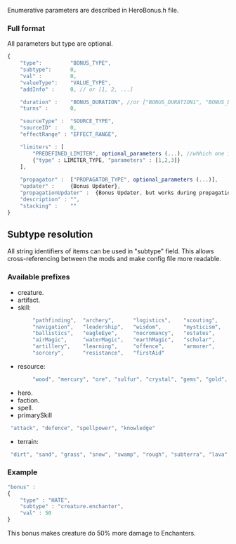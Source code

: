 Enumerative parameters are described in HeroBonus.h file.

### Full format

All parameters but type are optional.

``` javascript
{
	"type":         "BONUS_TYPE",
	"subtype":      0,
	"val" :         0,
	"valueType":    "VALUE_TYPE",
	"addInfo" :     0, // or [1, 2, ...]

	"duration" :    "BONUS_DURATION", //or ["BONUS_DURATION1", "BONUS_DURATION2", ...]"
	"turns" :       0,

	"sourceType" :  "SOURCE_TYPE",
	"sourceID" :    0,
	"effectRange" : "EFFECT_RANGE",

	"limiters" : [
		"PREDEFINED_LIMITER", optional_parameters (...), //whhich one is preferred?
		{"type" : LIMITER_TYPE, "parameters" : [1,2,3]}
	],
	
	"propagator" : 	["PROPAGATOR_TYPE", optional_parameters (...)],
	"updater" :	    {Bonus Updater},
	"propagationUpdater" :	{Bonus Updater, but works during propagation},
	"description" : "",
	"stacking" :    ""
}
```

## Subtype resolution

All string identifiers of items can be used in "subtype" field. This
allows cross-referencing between the mods and make config file more
readable.

### Available prefixes

-   creature.
-   artifact.
-   skill:
``` javascript
		"pathfinding",  "archery",      "logistics",    "scouting",     "diplomacy",
		"navigation",   "leadership",   "wisdom",       "mysticism",    "luck",
		"ballistics",   "eagleEye",     "necromancy",   "estates",      "fireMagic",
		"airMagic",     "waterMagic",   "earthMagic",   "scholar",      "tactics",
		"artillery",    "learning",     "offence",      "armorer",      "intelligence",
		"sorcery",      "resistance",   "firstAid"
```

-   resource:
``` javascript
		"wood", "mercury", "ore", "sulfur", "crystal", "gems", "gold", "mithril"
```

-   hero.
-   faction.
-   spell.
-   primarySkill
``` javascript
 "attack", "defence", "spellpower", "knowledge" 
```

-   terrain:
``` javascript
 "dirt", "sand", "grass", "snow", "swamp", "rough", "subterra", "lava", "water", "rock"
```

### Example

``` javascript
"bonus" :
{
	"type" : "HATE",
	"subtype" : "creature.enchanter",
	"val" : 50
}
```

This bonus makes creature do 50% more damage to Enchanters.
